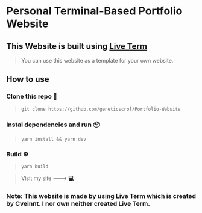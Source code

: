 # Personal Terminal-Based Portfolio Website


## This Website is built using **[Live Term](https://github.com/Cveinnt/LiveTerm)** 
> You can use this website as a template for your own website.

## How to use

### Clone this repo 📝
> `git clone https://github.com/geneticscrol/Portfolio-Website`

### Instal dependencies and run 📦
> `yarn install && yarn dev`

### Build ⚙️
> `yarn build`

> Visit my site ---> **[💻](https://sakshamsud.netlify.app/)** 

### Note: This website is made by using Live Term which is created by Cveinnt. I nor own neither created Live Term.
